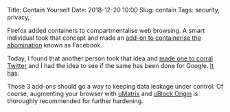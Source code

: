 Title: Contain Yourself
Date: 2018-12-20 10:00
Slug: contain
Tags: security, privacy,

Firefox added containers to compartmentalise web browsing. A smart individual took that concept and made an [add-on to containerise the abomination](https://addons.mozilla.org/en-GB/firefox/addon/facebook-container/) known as Facebook.

Today, I found that another person took that idea and [made one to corral Twitter](https://addons.mozilla.org/en-US/firefox/addon/twitter-container/) and I had the idea to see if the same has been done for Google. [It has](https://addons.mozilla.org/en-GB/firefox/addon/google-container/).

Those 3 add-ons should go a way to keeping data leakage under control. Of course, augmenting your browser with [uMatrix](https://addons.mozilla.org/en-US/firefox/addon/umatrix/) and [uBlock Origin](https://addons.mozilla.org/en-US/firefox/addon/ublock-origin/) is thoroughly recommended for further hardening.
